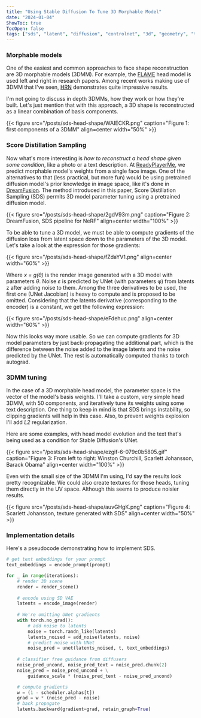 ```yaml
---
title: "Using Stable Diffusion To Tune 3D Morphable Model"
date: "2024-01-04"
ShowToc: true
TocOpen: false
tags: ["sds", "latent", "diffusion", "controlnet", "3d", "geometry", "texture"]
---
```



### Morphable models

One of the easiest and common approaches to face shape reconstruction are 3D morphable models (3DMM). For example, the [FLAME](https://flame.is.tue.mpg.de/) head model is used left and right in research papers. Among recent works making use of 3DMM that I've seen, [HRN](https://github.com/youngLBW/HRN) demonstrates quite impressive results.

I'm not going to discuss in depth 3DMMs, how they work or how they're built. Let's just mention that with this approach, a 3D shape is reconstructed as a linear combination of basis components.

{{< figure src="/posts/sds-head-shape/WAIECKR.png" caption="Figure 1: first components of a 3DMM" align=center width="50%" >}}

### Score Distillation Sampling
Now what's more interesting is *how to reconstruct a head shape given some condition*, like a photo or a text description. At [ReadyPlayerMe](https://readyplayer.me/), we predict morphable model's weights from a single face image. One of the alternatives to that (less practical, but more fun) would be using pretrained diffusion model's prior knowledge in image space, like it's done in [DreamFusion](https://arxiv.org/pdf/2209.14988.pdf). The method introduced in this paper, Score Distillation Sampling (SDS) permits 3D model parameter tuning using a pretrained diffusion model.

{{< figure src="/posts/sds-head-shape/2gdV93m.png" caption="Figure 2: DreamFusion, SDS pipeline for NeRF" align=center width="100%" >}}

To be able to tune a 3D model, we must be able to compute gradients of the diffusion loss from latent space down to the parameters of the 3D model. Let's take a look at the expression for those gradients:

{{< figure src="/posts/sds-head-shape/fZdaYV1.png" align=center width="60%" >}}

Where *x = g(θ)* is the render image generated with a 3D model with parameters *θ*. Noise *ε* is predicted by UNet (with parameters φ) from latents z after adding noise to them. Among the three derivatives to be used, the first one (UNet Jacobian) is heavy to compute and is proposed to be omitted. Considering that the latents derivative (corresponding to the encoder) is a constant, we get the following expression:

{{< figure src="/posts/sds-head-shape/eFdehuc.png" align=center width="60%" >}}

Now this looks way more usable. So we can compute gradients for 3D model parameters by just back-propagating the additional part, which is the difference between the noise added to the image latents and the noise predicted by the UNet. The rest is automatically computed thanks to torch autograd.

### 3DMM tuning

In the case of a 3D morphable head model, the parameter space is the vector of the model's basis weights. I'll take a custom, very simple head 3DMM, with 50 components, and iteratively tune its weights using some text description. One thing to keep in mind is that SDS brings instability, so clipping gradients will help in this case. Also, to prevent weights explosion I'll add *L2* regularization.

Here are some examples, with head model evolution and the text that's being used as a condition for Stable Diffusion's UNet.

{{< figure src="/posts/sds-head-shape/ezgif-6-079c0b5805.gif" caption="Figure 3: From left to right: Winston Churchill, Scarlett Johansson, Barack Obama" align=center width="100%" >}}

Even with the small size of the 3DMM I'm using, I'd say the results look pretty recognizable. We could also create textures for those heads, tuning them directly in the UV space. Although this seems to produce noisier results.

{{< figure src="/posts/sds-head-shape/auvGHgK.png" caption="Figure 4: Scarlett Johansson, texture generated with SDS" align=center width="50%" >}}

### Implementation details

Here's a pseudocode demonstrating how to implement SDS.

```python
# get text embeddings for your prompt
text_embeddings = encode_prompt(prompt)

for _ in range(iterations):
    # render 3D scene
    render = render_scene()
    
    # encode using SD VAE
    latents = encode_image(render)
    
    # We're omitting UNet gradients
    with torch.no_grad():
        # add noise to latents
        noise = torch.randn_like(latents)
        latents_noised = add_noise(latents, noise)
        # predict noise with UNet
        noise_pred = unet(latents_noised, t, text_embeddings)
    
    # classifier free guidance from diffusers
    noise_pred_uncond, noise_pred_text = noise_pred.chunk(2)
    noise_pred = noise_pred_uncond + \
        guidance_scale * (noise_pred_text - noise_pred_uncond)

    # compute gradients
    w = (1 - scheduler.alphas[t])
    grad = w * (noise_pred - noise)
    # back propagate
    latents.backward(gradient=grad, retain_graph=True)
```